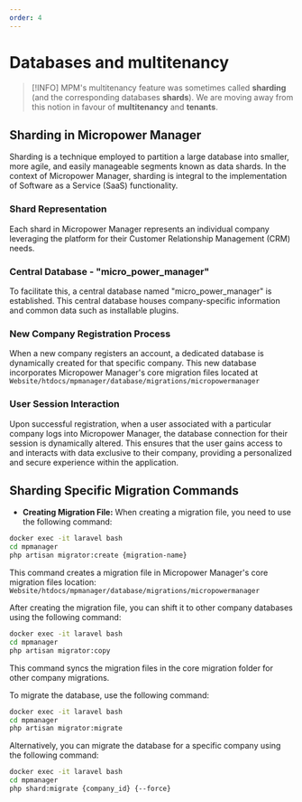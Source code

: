 ```yaml
---
order: 4
---
```


# Databases and multitenancy

> [!INFO]
> MPM's multitenancy feature was sometimes called **sharding** (and the corresponding databases **shards**).
> We are moving away from this notion in favour of **multitenancy** and **tenants**.

## Sharding in Micropower Manager

Sharding is a technique employed to partition a large database into smaller, more agile, and easily manageable segments
known as data shards. In the context of Micropower Manager, sharding is integral to the implementation of Software as a
Service (SaaS) functionality.

### Shard Representation

Each shard in Micropower Manager represents an individual company leveraging the platform for their Customer
Relationship Management (CRM) needs.

### Central Database - "micro_power_manager"

To facilitate this, a central database named "micro_power_manager" is established. This central database houses
company-specific information and common data such as installable plugins.

### New Company Registration Process

When a new company registers an account, a dedicated database is dynamically created for that specific company. This new
database incorporates Micropower Manager's core migration files located at `Website/htdocs/mpmanager/database/migrations/micropowermanager`

### User Session Interaction

Upon successful registration, when a user associated with a particular company logs into Micropower Manager, the
database connection for their session is dynamically altered. This ensures that the user gains access to and interacts
with data exclusive to their company, providing a personalized and secure experience within the application.

## Sharding Specific Migration Commands

- **Creating Migration File:**
  When creating a migration file, you need to use the following command:

```bash
docker exec -it laravel bash
cd mpmanager
php artisan migrator:create {migration-name}
```

This command creates a migration file in Micropower Manager's core migration files location: `Website/htdocs/mpmanager/database/migrations/micropowermanager`

After creating the migration file, you can shift it to other company databases using the following command:

```bash
docker exec -it laravel bash
cd mpmanager
php artisan migrator:copy
```

This command syncs the migration files in the core migration folder for other company migrations.

To migrate the database, use the following command:

```bash
docker exec -it laravel bash
cd mpmanager
php artisan migrator:migrate
```

Alternatively, you can migrate the database for a specific company using the following command:

```bash
docker exec -it laravel bash
cd mpmanager
php shard:migrate {company_id} {--force}
```
